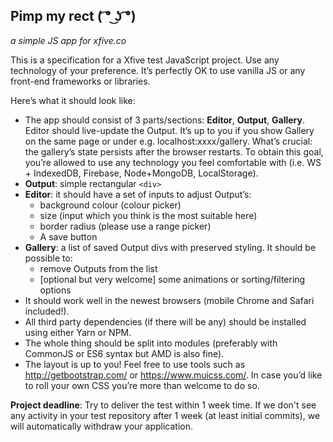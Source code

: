 ## Pimp my rect ( ͡° ͜ʖ ͡°)
_a simple JS app for xfive.co_

This is a specification for a Xfive test JavaScript project. Use any technology of your preference. It’s perfectly OK to use vanilla JS or any front-end frameworks or libraries.

Here’s what it should look like:

* The app should consist of 3 parts/sections: **Editor**, **Output**, **Gallery**. Editor should live-update the Output. It’s up to you if you show Gallery on the same page or under e.g. localhost:xxxx/gallery. What’s crucial: the gallery’s state persists after the browser restarts. To obtain this goal, you’re allowed to use any technology you feel comfortable with (i.e. WS + IndexedDB, Firebase, Node+MongoDB, LocalStorage).
* **Output**: simple rectangular `<div>`
* **Editor**: it should have a set of inputs to adjust Output’s:
  * background colour (colour picker)
  * size (input which you think is the most suitable here)
  * border radius (please use a range picker)
  * A save button
* **Gallery**: a list of saved Output divs with preserved styling. It should be possible to:
  * remove Outputs from the list
  * [optional but very welcome] some animations or sorting/filtering options
* It should work well in the newest browsers (mobile Chrome and Safari included!).
* All third party dependencies (if there will be any) should be installed using either Yarn or NPM.
* The whole thing should be split into modules (preferably with CommonJS or ES6 syntax but AMD is also fine).
* The layout is up to you! Feel free to use tools such as http://getbootstrap.com/ or https://www.muicss.com/. In case you’d like to roll your own CSS you’re more than welcome to do so.

**Project deadline**: Try to deliver the test within 1 week time. If we don't see any activity in your test repository after 1 week (at least initial commits), we will automatically withdraw your application.
